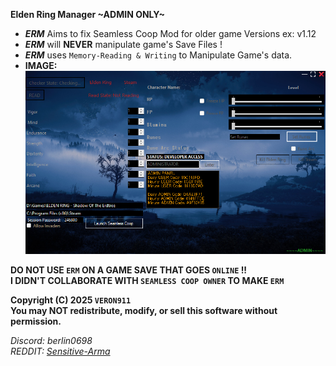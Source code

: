 **Elden Ring Manager ~ADMIN ONLY~**

- ***ERM*** Aims to fix Seamless Coop Mod for older game Versions ex: v1.12  
- ***ERM*** will **NEVER** manipulate game's Save Files !
- ***ERM*** uses `Memory-Reading & Writing` to Manipulate Game's data.
- **IMAGE:**
![(Elden Ring Manager)](Screenshot.png)

 **DO NOT USE `ERM` ON A GAME SAVE THAT GOES `ONLINE` !!**  
 **I DIDN'T COLLABORATE WITH ``SEAMLESS COOP OWNER`` TO MAKE ``ERM``**  

**Copyright (C) 2025 ``VERON911``**  
**You may NOT redistribute, modify, or sell this software without permission.**  


*Discord: berlin0698*  
*REDDIT: [Sensitive-Arma](https://www.reddit.com/user/Sensitive-Arma/)*